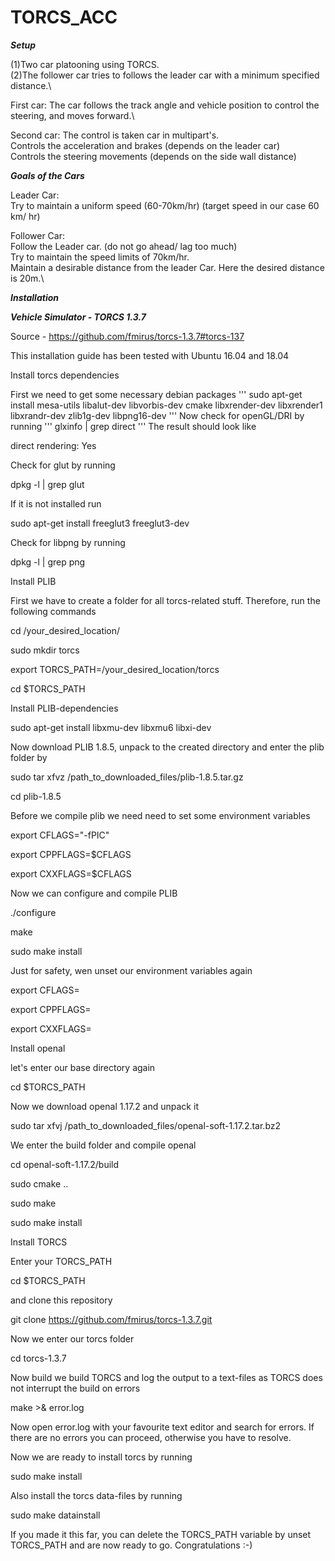 # TORCS_ACC

***Setup***

(1)Two car platooning using TORCS.\
(2)The follower car tries to follows the leader car with a minimum specified distance.\

First car: The car follows the track angle and vehicle position to control the steering, and moves forward.\

Second car: The control is taken car in multipart's.\
Controls the acceleration and brakes (depends on the leader car)\
Controls the steering movements (depends on the side wall distance)

***Goals of the Cars***

Leader Car:\
Try to maintain a uniform speed (60-70km/hr) (target speed in our case 60 km/ hr)

Follower Car:\
Follow the Leader car. (do not go ahead/ lag too much)\
Try to maintain the speed limits of 70km/hr.\
Maintain a desirable distance from the leader Car. Here the desired distance is 20m.\

***Installation***

***Vehicle Simulator - TORCS 1.3.7***

Source - https://github.com/fmirus/torcs-1.3.7#torcs-137

This installation guide has been tested with Ubuntu 16.04 and 18.04

Install torcs dependencies

First we need to get some necessary debian packages
'''
sudo apt-get install mesa-utils libalut-dev libvorbis-dev cmake libxrender-dev libxrender1 libxrandr-dev zlib1g-dev libpng16-dev
'''
Now check for openGL/DRI by running
'''
glxinfo | grep direct
'''
The result should look like

direct rendering: Yes

Check for glut by running

dpkg -l | grep glut

If it is not installed run

sudo apt-get install freeglut3 freeglut3-dev

Check for libpng by running

dpkg -l | grep png

Install PLIB

First we have to create a folder for all torcs-related stuff. Therefore, run the following commands

cd /your_desired_location/

sudo mkdir torcs

export TORCS_PATH=/your_desired_location/torcs

cd $TORCS_PATH

Install PLIB-dependencies

sudo apt-get install libxmu-dev libxmu6 libxi-dev

Now download PLIB 1.8.5, unpack to the created directory and enter the plib folder by

sudo tar xfvz /path_to_downloaded_files/plib-1.8.5.tar.gz

cd plib-1.8.5

Before we compile plib we need need to set some environment variables

export CFLAGS="-fPIC"

export CPPFLAGS=$CFLAGS

export CXXFLAGS=$CFLAGS

Now we can configure and compile PLIB

./configure

make

sudo make install

Just for safety, wen unset our environment variables again

export CFLAGS=

export CPPFLAGS=

export CXXFLAGS=

Install openal

let's enter our base directory again

cd $TORCS_PATH

Now we download openal 1.17.2 and unpack it

sudo tar xfvj /path_to_downloaded_files/openal-soft-1.17.2.tar.bz2

We enter the build folder and compile openal

cd openal-soft-1.17.2/build

sudo cmake ..

sudo make

sudo make install

Install TORCS

Enter your TORCS_PATH

cd $TORCS_PATH

and clone this repository

git clone https://github.com/fmirus/torcs-1.3.7.git

Now we enter our torcs folder

cd torcs-1.3.7

Now build we build TORCS and log the output to a text-files as TORCS does not interrupt the build on errors

make >& error.log

Now open error.log with your favourite text editor and search for errors. If there are no errors you can proceed, otherwise you have to resolve.

Now we are ready to install torcs by running

sudo make install

Also install the torcs data-files by running

sudo make datainstall

If you made it this far, you can delete the TORCS_PATH variable by unset TORCS_PATH and are now ready to go. Congratulations :-)




